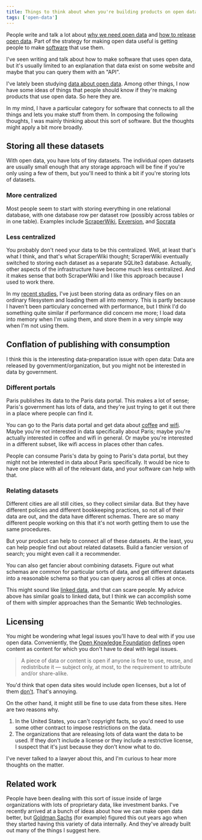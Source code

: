 ```yaml
---
title: Things to think about when you're building products on open data
tags: ['open-data']
---
```

People write and talk a lot about
[why we need open data](http://opendatahandbook.org/en/why-open-data/) and 
[how to release open data](http://www.codeforamerica.org/09-24-2013/).
Part of the strategy for making open data useful is getting people to
make [software](http://youtu.be/6cRtbA_d4RI?t=12m40s) that use them.

<!--
To this end, 
"[app](http://nycbigapps.com/)" [competitions](http://opendatachallenge.org/)

http://www.youtube.com/watch?v=LijchWVlirc
-->

I've seen writing and talk about how to make software that uses open data,
but it's usually limited to an explanation that data exist on some website
and maybe that you can query them with an "API".

I've lately been studying [data about open data](/open-data). Among other things,
I now have some ideas of things that people should know if they're making products
that use open data. So here they are.

In my mind, I have a particular category for software that connects to all the
things and lets you make stuff from them. In composing the following thoughts,
I was mainly thinking about this sort of software. But the thoughts might apply
a bit more broadly.

## Storing all these datasets
With open data, you have lots of tiny datasets. The individual open datasets are
usually small enough that any storage approach will be fine if you're only using
a few of them, but you'll need to think a bit if you're storing lots of datasets.

### More centralized
Most people seem to start with storing everything in one relational database,
with one database row per dataset row (possibly across tables or in one table).
Examples include [ScraperWiki](https://scraperwiki.com),
[Exversion](https://exversion.com), and
[Socrata](https://socrata.com)

### Less centralized
You probably don't need your data to be this centralized. Well, at least that's
what I think, and that's what ScraperWiki thought; ScraperWiki eventually switched
to storing each dataset as a separate SQLite3 database. Actually, other aspects
of the infrastructure have become much less centralized. And it makes sense that
both ScraperWiki and I like this approach because I used to work there.

In my [recent studies](/open-data), I've just been storing data as ordinary files on
an ordinary filesystem and loading them all into memory. This is partly because I
haven't been particulary concerned with performance, but I think I'd do something
quite similar if performance did concern me more; I load data into memory when I'm
using them, and store them in a very simple way when I'm not using them.

## Conflation of publishing with consumption
I think this is the interesting data-preparation issue with open data:
Data are released by government/organization, but you might not be interested
in data by government.

### Different portals
Paris publishes its data to the Paris data portal. This makes a lot of sense;
Paris's government has lots of data, and they're just trying to get it out there
in a place where people can find it.

You can go to the Paris data portal and get data about
[coffee]() and
[wifi]().
Maybe you're not interested in data specifically about Paris; maybe you're
actually interested in coffee and wifi in general. Or maybe you're interested
in a different subset, like wifi access in places other than cafes.

People can consume Paris's data by going to Paris's data portal, but they might
not be interested in data about Paris specifically. It would be nice to have one
place with all of the relevant data, and your software can help with that.

### Relating datasets
Different cities are all still cities, so they collect similar data. But they
have different policies and different bookkeeping practices, so not all of their
data are out, and the data have different schemas. There are so many different
people working on this that it's not worth getting them to use the same procedures.

But your product can help to connect all of these datasets. At the least, you can
help people find out about related datasets. Build a fancier version of search;
you might even call it a recommender.

You can also get fancier about combining datasets. Figure out what schemas
are common for particular sorts of data, and get different datasets into a reasonable
schema so that you can query across all cities at once.

This might sound like [linked data](http://www.w3.org/standards/semanticweb/data),
and that can scare people. My advice above has similar goals to linked data, but I
think we can accomplish some of them with simpler approaches than the Semantic Web
technologies.

## Licensing
You might be wondering what legal issues you'll have to deal with if you use open data.
Conveniently, the [Open Knowledge Foundation](http://okfn.org/) [defines](http://opendefinition.org/)
open content as content for which you don't have to deal with legal issues.

> A piece of data or content is open if anyone is free to use, reuse, and redistribute it — subject only, at most, to the requirement to attribute and/or share-alike.

You'd think that open data sites would include open licenses, but a lot of them
[don't](/!/open-data-licensing). That's annoying.

On the other hand, it might still be fine to use data from these sites. Here are
two reasons why.

1. In the United States, you can't copyright facts, so you'd need to use some other
    contract to impose restrictions on the data.
2. The organizations that are releasing lots of data want the data to be used.
    If they don't include a license or they include a restrictive license, I suspect
    that it's just because they don't know what to do.

I've never talked to a lawyer about this, and I'm curious to hear more thoughts on
the matter.

## Related work
People have been dealing with this sort of issue inside of large organizations with
lots of proprietary data, like investment banks. I've recently arrived at a bunch of
ideas about how we can make open data better, but
[Goldman Sachs](http://www.goldmansachs.com/) (for example) figured
this out years ago when they started having this variety of data internally.
And they've already built out many of the things I suggest here.
